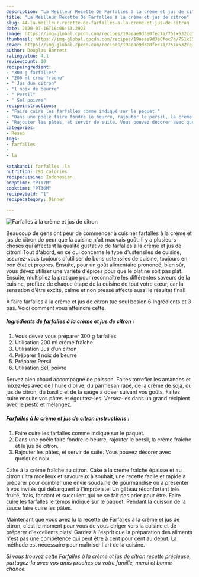 ```yaml
---
description: "La Meilleur Recette De Farfalles à la crème et jus de citron"
title: "La Meilleur Recette De Farfalles à la crème et jus de citron"
slug: 44-la-meilleur-recette-de-farfalles-a-la-creme-et-jus-de-citron
date: 2020-07-16T16:06:53.292Z
image: https://img-global.cpcdn.com/recipes/19aeae9d3e0fec7a/751x532cq70/farfalles-a-la-creme-et-jus-de-citron-photo-principale-de-la-recette.jpg
thumbnail: https://img-global.cpcdn.com/recipes/19aeae9d3e0fec7a/751x532cq70/farfalles-a-la-creme-et-jus-de-citron-photo-principale-de-la-recette.jpg
cover: https://img-global.cpcdn.com/recipes/19aeae9d3e0fec7a/751x532cq70/farfalles-a-la-creme-et-jus-de-citron-photo-principale-de-la-recette.jpg
author: Douglas Barrett
ratingvalue: 4.1
reviewcount: 10
recipeingredient:
- "300 g farfalles"
- "200 ml crme frache"
- " Jus dun citron"
- "1 noix de beurre"
- " Persil"
- " Sel poivre"
recipeinstructions:
- "Faire cuire les farfalles comme indiqué sur le paquet."
- "Dans une poêle faire fondre le beurre, rajouter le persil, la crème fraîche et le jus de citron."
- "Rajouter les pâtes, et servir de suite. Vous pouvez décorer avec quelques noix."
categories:
- Resep
tags:
- farfalles
- 
- la

katakunci: farfalles  la 
nutrition: 293 calories
recipecuisine: Indonesian
preptime: "PT17M"
cooktime: "PT36M"
recipeyield: "1"
recipecategory: Dinner

---
```



![Farfalles à la crème et jus de citron](https://img-global.cpcdn.com/recipes/19aeae9d3e0fec7a/751x532cq70/farfalles-a-la-creme-et-jus-de-citron-photo-principale-de-la-recette.jpg)

Beaucoup de gens ont peur de commencer à cuisiner farfalles à la crème et jus de citron de peur que la cuisine n'ait mauvais goût. Il y a plusieurs choses qui affectent la qualité gustative de farfalles à la crème et jus de citron! Tout d'abord, en ce qui concerne le type d'ustensiles de cuisine, assurez-vous toujours d'utiliser de bons ustensiles de cuisine, toujours en bon état et propres. Ensuite, pour un goût alimentaire prononcé, bien sûr, vous devez utiliser une variété d'épices pour que le plat ne soit pas plat. Ensuite, multipliez la pratique pour reconnaître les différentes saveurs de la cuisine, profitez de chaque étape de la cuisine de tout votre cœur, car la sensation d'être excité, calme et non pressé affecte aussi le résultat final!

<!--inarticleads1-->

À faire farfalles à la crème et jus de citron tue seul besion 6 Ingrédients et 3 pas. Voici comment vous atteindre cette.

##### Ingrédients de farfalles à la crème et jus de citron :

1. Vous devez vous préparer 300 g farfalles
1. Utilisation 200 ml crème fraîche
1. Utilisation  Jus d’un citron
1. Préparer 1 noix de beurre
1. Préparer  Persil
1. Utilisation  Sel, poivre


Servez bien chaud accompagné de poisson. Faites torrefier les amandes et mixez-les avec de l&#39;huile d&#39;olive, du parmesan râpé, de la crème de soja, du jus de citron, du basilic et de la sauge à doser suivant vos goûts. Faites cuire ensuite vos pâtes et égouttez-les. Versez-les dans un grand récipient avec le pesto et mélangez. 

<!--inarticleads2-->

##### Farfalles à la crème et jus de citron instructions :

1. Faire cuire les farfalles comme indiqué sur le paquet.
1. Dans une poêle faire fondre le beurre, rajouter le persil, la crème fraîche et le jus de citron.
1. Rajouter les pâtes, et servir de suite. Vous pouvez décorer avec quelques noix.


Cake à la crème fraîche au citron. Cake à la crème fraîche épaisse et au citron ultra moelleux et savoureux à souhait, une recette facile et rapide à préparer pour combler une envie soudaine de gourmandise ou à présenter à vos invités qui débarquent à l&#39;improviste! Un gâteau réconfortant très fruité, frais, fondant et succulent qui ne se fait pas prier pour être. Faire cuire les farfalles le temps indiqué sur le paquet. Pendant la cuisson de la sauce faire cuire les pâtes. 

<!--inarticleads1-->

<p>
Maintenant que vous avez lu la recette de Farfalles à la crème et jus de citron, c'est le moment pour vous de vous diriger vers la cuisine et de préparer d'excellents plats! Gardez à l'esprit que la préparation des aliments n'est pas une compétence qui peut être à cent pour cent au début. La méthode est nécessaire pour maîtriser l'art de la cuisine.
</p>

<p>
<i>Si vous trouvez cette Farfalles à la crème et jus de citron recette précieuse, partagez-la avec vos amis proches ou votre famille, merci et bonne chance.</i>
</p>
